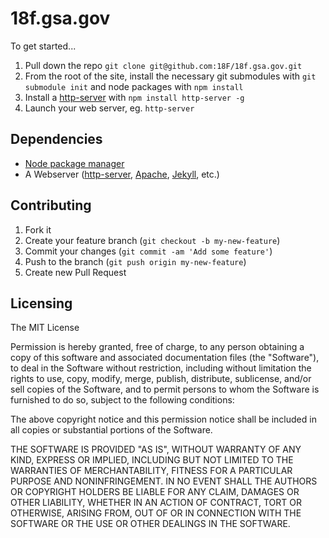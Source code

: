 18f.gsa.gov
===========

To get started...

1. Pull down the repo `git clone git@github.com:18F/18f.gsa.gov.git`
2. From the root of the site, install the necessary git submodules with `git submodule init` and node packages with `npm install`
3. Install a [http-server](https://www.npmjs.org/package/http-server) with `npm install http-server -g`
4. Launch your web server, eg. `http-server`

Dependencies
--

* [Node package manager](http://howtonode.org/introduction-to-npm)
* A Webserver ([http-server](https://www.npmjs.org/package/http-server), [Apache](http://httpd.apache.org/), [Jekyll](http://jekyllrb.com/), etc.)


Contributing
--
1. Fork it
2. Create your feature branch (`git checkout -b my-new-feature`)
3. Commit your changes (`git commit -am 'Add some feature'`)
4. Push to the branch (`git push origin my-new-feature`)
5. Create new Pull Request

Licensing
--
The MIT License

Permission is hereby granted, free of charge, to any person obtaining a copy
of this software and associated documentation files (the "Software"), to deal
in the Software without restriction, including without limitation the rights
to use, copy, modify, merge, publish, distribute, sublicense, and/or sell
copies of the Software, and to permit persons to whom the Software is
furnished to do so, subject to the following conditions:

The above copyright notice and this permission notice shall be included in
all copies or substantial portions of the Software.

THE SOFTWARE IS PROVIDED "AS IS", WITHOUT WARRANTY OF ANY KIND, EXPRESS OR
IMPLIED, INCLUDING BUT NOT LIMITED TO THE WARRANTIES OF MERCHANTABILITY,
FITNESS FOR A PARTICULAR PURPOSE AND NONINFRINGEMENT. IN NO EVENT SHALL THE
AUTHORS OR COPYRIGHT HOLDERS BE LIABLE FOR ANY CLAIM, DAMAGES OR OTHER
LIABILITY, WHETHER IN AN ACTION OF CONTRACT, TORT OR OTHERWISE, ARISING FROM,
OUT OF OR IN CONNECTION WITH THE SOFTWARE OR THE USE OR OTHER DEALINGS IN
THE SOFTWARE.
